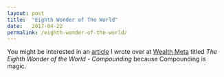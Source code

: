 ```yaml
---
layout: post
title:  "Eighth Wonder of The World"
date:   2017-04-22
permalink: /eighth-wonder-of-the-world/
---
```

You might be interested in an [article](https://goo.gl/tOBkIE) I wrote over at [Wealth Meta](https://goo.gl/Ox6eAK)
titled *The Eighth Wonder of the World - Compounding* because Compounding is magic.
